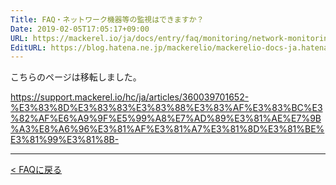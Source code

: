```yaml
---
Title: FAQ・ネットワーク機器等の監視はできますか？
Date: 2019-02-05T17:05:17+09:00
URL: https://mackerel.io/ja/docs/entry/faq/monitoring/network-monitoring
EditURL: https://blog.hatena.ne.jp/mackerelio/mackerelio-docs-ja.hatenablog.mackerel.io/atom/entry/98012380858638989
---
```


こちらのページは移転しました。

https://support.mackerel.io/hc/ja/articles/360039701652-%E3%83%8D%E3%83%83%E3%83%88%E3%83%AF%E3%83%BC%E3%82%AF%E6%A9%9F%E5%99%A8%E7%AD%89%E3%81%AE%E7%9B%A3%E8%A6%96%E3%81%AF%E3%81%A7%E3%81%8D%E3%81%BE%E3%81%99%E3%81%8B-

---

[< FAQに戻る](https://mackerel.io/ja/docs/entry/faq)
